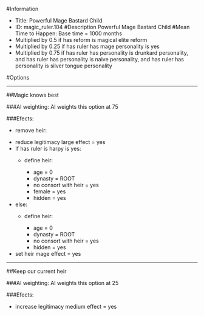 #Information
 - Title: Powerful Mage Bastard Child
 - ID: magic_ruler.104
#Description
Powerful Mage Bastard Child
#Mean Time to Happen:
Base time = 1000 months
 - Multiplied by 0.5 if has reform is magical elite reform
 - Multiplied by 0.25 if has ruler has mage personality is yes
 - Multiplied by 0.75 if has ruler has personality is drunkard personality, and has ruler has personality is naive personality, and has ruler has personality is silver tongue personality

#Options

___
##Magic knows best

###AI weighting:
AI weights this option at 75


###Efects:<ul><li>remove heir:</li><ul></ul><li>reduce legitimacy large effect = yes</li><li>If has ruler is harpy is yes:</li><ul><li>define heir:</li><ul><li>age = 0</li><li>dynasty = ROOT</li><li>no consort with heir = yes</li><li>female = yes</li><li>hidden = yes</li></ul></ul><li>else:</li><ul><li>define heir:</li><ul><li>age = 0</li><li>dynasty = ROOT</li><li>no consort with heir = yes</li><li>hidden = yes</li></ul></ul><li>set heir mage effect = yes</li></ul>

___
##Keep our current heir

###AI weighting:
AI weights this option at 25


###Efects:<ul><li>increase legitimacy medium effect = yes</li></ul>
